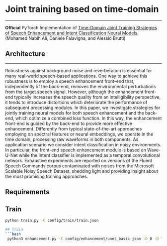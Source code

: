 # Joint training based on time-domain
---
**Official** PyTorch Implementation of [Time-Domain Joint Training Strategies of Speech Enhancement and Intent Classification Neural Models](https://www.mdpi.com/1424-8220/22/1/374), (Mohamed Nabih Ali, Daniele Falavigna, and Alessio Brutti) 

## Architecture
---
Robustness against background noise and reverberation is essential for many real-world speech-based applications. One way to achieve this robustness is to employ a speech enhancement front-end that, independently of the back-end, removes the environmental perturbations from the target speech signal. However, although the enhancement front-end typically increases the speech quality from an intelligibility perspective, it tends to introduce distortions which deteriorate the performance of subsequent processing modules. In this paper, we investigate strategies for jointly training neural models for both speech enhancement and the back-end, which optimize a combined loss function. In this way, the enhancement front-end is guided by the back-end to provide more effective enhancement. Differently from typical state-of-the-art approaches employing on spectral features or neural embeddings, we operate in the time domain, processing raw waveforms in both components. As application scenario we consider intent classification in noisy environments. In particular, the front-end speech enhancement module is based on Wave-U-Net while the intent classifier is implemented as a temporal convolutional network. Exhaustive experiments are reported on versions of the Fluent Speech Commands corpus contaminated with noises from the Microsoft Scalable Noisy Speech Dataset, shedding light and providing insight about the most promising training approaches. 


## Requirements






## Train
```bash
python train.py -C config/train/train.json

## Train
```bash
 python3 enhancement.py -C config/enhancement/unet_basic.json -D 0 -O "output_directory_path" -M "path_of_front-end_model" -m "path_of_back-end_model"




